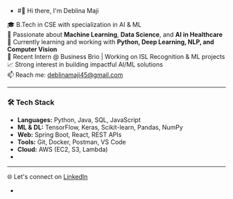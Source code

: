 - #👋 Hi there, I'm Deblina Maji

🎓 B.Tech in CSE with specialization in AI & ML  
🔬 Passionate about **Machine Learning**, **Data Science**, and **AI in Healthcare**  
🐍 Currently learning and working with **Python, Deep Learning, NLP, and Computer Vision**  
💼 Recent Intern @ Business Brio | Working on ISL Recognition & ML projects  
📈 Strong interest in building impactful AI/ML solutions  
📫 Reach me: deblinamaji45@gmail.com  

---

### 🛠️ Tech Stack
- **Languages:** Python, Java, SQL, JavaScript
- **ML & DL:** TensorFlow, Keras, Scikit-learn, Pandas, NumPy
- **Web:** Spring Boot, React, REST APIs
- **Tools:** Git, Docker, Postman, VS Code
- **Cloud:** AWS (EC2, S3, Lambda)
- 
---

🌐 Let's connect on [LinkedIn](https://www.linkedin.com/in/deblina-maji-58799a227/)

- 

<!---
IDeblina/IDeblina is a ✨ special ✨ repository because its `README.md` (this file) appears on your GitHub profile.
You can click the Preview link to take a look at your changes.
--->
